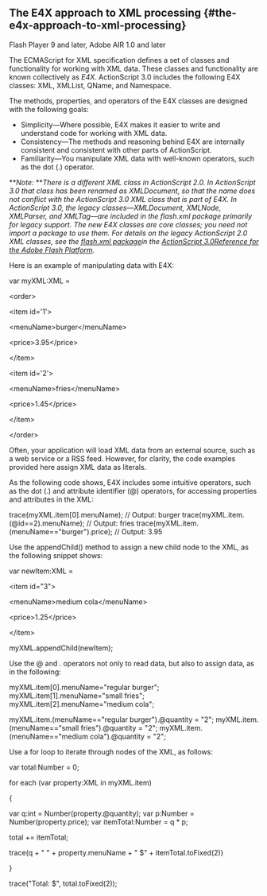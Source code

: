 ## The E4X approach to XML processing {#the-e4x-approach-to-xml-processing}

Flash Player 9 and later, Adobe AIR 1.0 and later

The ECMAScript for XML specification defines a set of classes and functionality for working with XML data. These classes and functionality are known collectively as _E4X._ ActionScript 3.0 includes the following E4X classes: XML, XMLList, QName, and Namespace.

The methods, properties, and operators of the E4X classes are designed with the following goals:

*   Simplicity—Where possible, E4X makes it easier to write and understand code for working with XML data.
*   Consistency—The methods and reasoning behind E4X are internally consistent and consistent with other parts of ActionScript.
*   Familiarity—You manipulate XML data with well-known operators, such as the dot (.) operator.

**_Note:_ **_There is a different XML class in ActionScript 2.0\. In ActionScript 3.0 that class has been renamed as XMLDocument, so that the name does not conflict with the ActionScript 3.0 XML class that is part of E4X. In ActionScript 3.0, the legacy classes—XMLDocument, XMLNode, XMLParser, and XMLTag—are included in the flash.xml package primarily for legacy support. The new E4X classes are core classes; you need not import a package to use them. For details on the legacy ActionScript 2.0 XML classes, see the_ [_flash.xml package_](http://help.adobe.com/en_US/FlashPlatform/reference/actionscript/3/flash/xml/package-detail.html)_in the_ [_ActionScript 3.0_](http://help.adobe.com/en_US/FlashPlatform/reference/actionscript/3/index.html)[_Reference for the Adobe Flash Platform_](http://help.adobe.com/en_US/FlashPlatform/reference/actionscript/3/index.html)_._

Here is an example of manipulating data with E4X:

var myXML:XML =

&lt;order&gt;

&lt;item id=&#039;1&#039;&gt;

&lt;menuName&gt;burger&lt;/menuName&gt;

&lt;price&gt;3.95&lt;/price&gt;

&lt;/item&gt;

&lt;item id=&#039;2&#039;&gt;

&lt;menuName&gt;fries&lt;/menuName&gt;

&lt;price&gt;1.45&lt;/price&gt;

&lt;/item&gt;

&lt;/order&gt;

Often, your application will load XML data from an external source, such as a web service or a RSS feed. However, for clarity, the code examples provided here assign XML data as literals.

As the following code shows, E4X includes some intuitive operators, such as the dot (.) and attribute identifier (@) operators, for accessing properties and attributes in the XML:

trace(myXML.item[0].menuName); // Output: burger trace(myXML.item.(@id==2).menuName); // Output: fries trace(myXML.item.(menuName==&quot;burger&quot;).price); // Output: 3.95

Use the appendChild() method to assign a new child node to the XML, as the following snippet shows:

var newItem:XML =

&lt;item id=&quot;3&quot;&gt;

&lt;menuName&gt;medium cola&lt;/menuName&gt;

&lt;price&gt;1.25&lt;/price&gt;

&lt;/item&gt;

myXML.appendChild(newItem);

Use the @ and . operators not only to read data, but also to assign data, as in the following:

myXML.item[0].menuName=&quot;regular burger&quot;; myXML.item[1].menuName=&quot;small fries&quot;; myXML.item[2].menuName=&quot;medium cola&quot;;

myXML.item.(menuName==&quot;regular burger&quot;).@quantity = &quot;2&quot;; myXML.item.(menuName==&quot;small fries&quot;).@quantity = &quot;2&quot;; myXML.item.(menuName==&quot;medium cola&quot;).@quantity = &quot;2&quot;;

Use a for loop to iterate through nodes of the XML, as follows:

var total:Number = 0;

for each (var property:XML in myXML.item)

{

var q:int = Number(property.@quantity); var p:Number = Number(property.price); var itemTotal:Number = q * p;

total += itemTotal;

trace(q + &quot; &quot; + property.menuName + &quot; $&quot; + itemTotal.toFixed(2))

}

trace(&quot;Total: $&quot;, total.toFixed(2));